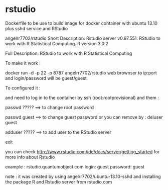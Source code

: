 rstudio
=======

Dockerfile to be use to build image for docker container with ubuntu 13.10 plus sshd service and RStudio

angelrr7702/rstudio
Short Description:
Rstudio server v0.97.551.
RStudio to work with R Statistical Computing.
R version 3.0.2


Full Description:
RStudio to work with R Statistical Computing

To make it work :

docker run -d -p 22 -p 8787 angelrr7702/rstudio
web brownser to ip:port and login/password will be guest/guest


To configured it :

and need to log in to the container by ssh (root:rootprovisional) and them :

passwd ????? ==> to change root password

passwd guest ==> to change guest password or you can remove by :  deluser guest

adduser ????? ==> to add user to the RStudio server

exit


you can check http://www.rstudio.com/ide/docs/server/getting_started for more info about Rstudio



example : rstudio.quantumobject.com login: guest password: guest

note : it was created by using angelrr7702/ubuntu-13.10-sshd and installing the package R and Rstudio server from rstudio.com
